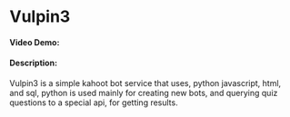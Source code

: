 # Vulpin3
#### Video Demo:  <URL HERE>
#### Description:
Vulpin3 is a simple kahoot bot service that uses, python javascript, html, and sql, python is used mainly for creating new bots, and querying quiz questions to a special api, for getting results.

